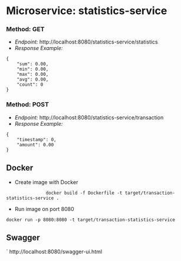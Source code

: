 # Microservice: statistics-service

### Method: GET
* *Endpoint:* http://localhost:8080/statistics-service/statistics
* *Response Example:* 
```json5
{
    "sum": 0.00,
    "min": 0.00,
    "max": 0.00,
    "avg": 0.00,
    "count": 0
}
```

### Method: POST
* *Endpoint:* http://localhost:8080/statistics-service/transaction
* *Response Example:* 
```json5
{
    "timestamp": 0,
    "amount": 0.00
}
```

## Docker
* Create image with Docker	
		
`				
docker build -f Dockerfile -t target/transaction-statistics-service .
`

* Run image on port 8080
									
`
docker run -p 8080:8080 -t target/transaction-statistics-service
`

## Swagger
`
http://localhost:8080/swagger-ui.html
